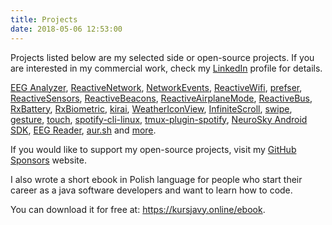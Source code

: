 ```yaml
---
title: Projects
date: 2018-05-06 12:53:00
---
```


Projects listed below are my selected side or open-source projects. If you are interested in my commercial work, check my [LinkedIn](http://www.linkedin.com/in/piotrwittchen) profile for details.

[EEG Analyzer](https://play.google.com/store/apps/details?id=com.pwittchen.eeganalyzer), [ReactiveNetwork](https://github.com/pwittchen/ReactiveNetwork), [NetworkEvents](https://github.com/pwittchen/NetworkEvents), [ReactiveWifi](https://github.com/pwittchen/ReactiveWiFi), [prefser](https://github.com/pwittchen/prefser), [ReactiveSensors](https://github.com/pwittchen/ReactiveSensors), [ReactiveBeacons](https://github.com/pwittchen/ReactiveBeacons), [ReactiveAirplaneMode](https://github.com/pwittchen/ReactiveAirplaneMode), [ReactiveBus](https://github.com/pwittchen/ReactiveBus), [RxBattery](https://github.com/pwittchen/RxBattery), [RxBiometric](https://github.com/pwittchen/RxBiometric), [kirai](https://github.com/pwittchen/kirai), [WeatherIconView](https://github.com/pwittchen/WeatherIconView), [InfiniteScroll](https://github.com/pwittchen/InfiniteScroll), [swipe](https://github.com/pwittchen/swipe), [gesture](https://github.com/pwittchen/gesture), [touch](https://github.com/pwittchen/touch), [spotify-cli-linux](https://github.com/pwittchen/spotify-cli-linux), [tmux-plugin-spotify](https://github.com/pwittchen/tmux-plugin-spotify), [NeuroSky Android SDK](https://github.com/pwittchen/neurosky-android-sdk), [EEG Reader](https://github.com/pwittchen/EEGReader), [aur.sh](http://github.com/pwittchen/aur.sh) and [more](http://github.com/pwittchen).

If you would like to support my open-source projects, visit my [GitHub Sponsors](https://github.com/sponsors/pwittchen) website.

I also wrote a short ebook in Polish language for people who start their career as a java software developers and want to learn how to code.

You can download it for free at: https://kursjavy.online/ebook.
